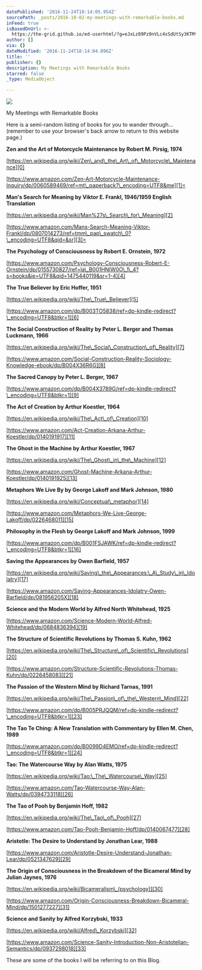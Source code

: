```yaml
---
datePublished: '2016-11-24T18:14:05.954Z'
sourcePath: _posts/2016-10-02-my-meetings-with-remarkable-books.md
inFeed: true
isBasedOnUrl: >-
  https://the-grid.github.io/ed-userhtml/?g=eJxLz89Pz0nVLc4sSdUtSy3KTMtMTizJzM-zUkgHy6QZGJibWxolpiUapaUlWaTpZZTk5gAAFVcTDw
author: []
via: {}
dateModified: '2016-11-24T18:14:04.096Z'
title: ''
publisher: {}
description: My Meetings with Remarkable Books
starred: false
_type: MediaObject

---
```

![](https://the-grid-user-content.s3-us-west-2.amazonaws.com/29a1f53f-829f-4001-a041-b48d99a363e8.jpg)

My Meetings with Remarkable Books

Here is a semi-random listing of books for you to wander through... (remember to use your browser's back arrow to return to this website page.)

**Zen and the Art of Motorcycle Maintenance by Robert M. Pirsig, 1974**

[https://en.wikipedia.org/wiki/Zen\_and\_the\_Art\_of\_Motorcycle\_Maintenance][0]

[https://www.amazon.com/Zen-Art-Motorcycle-Maintenance-Inquiry/dp/0060589469/ref=mt\_paperback?\_encoding=UTF8&me][1]=

**Man's Search for Meaning by Viktor E. Frankl, 1946/1959 English Translation**

[https://en.wikipedia.org/wiki/Man%27s\_Search\_for\_Meaning][2]

[https://www.amazon.com/Mans-Search-Meaning-Viktor-Frankl/dp/0807014273/ref=tmm\_pap\_swatch\_0?\_encoding=UTF8&qid=&sr][3]=

**The Psychology of Consciousness by Robert E. Ornstein, 1972**

[https://www.amazon.com/Psychology-Consciousness-Robert-E-Ornstein/dp/0155730827/ref=la\_B001HNIW0O\_1\_4?s=books&ie=UTF8&qid=1475440119&sr=1-4][4]

**The True Believer by Eric Hoffer, 1951**

[https://en.wikipedia.org/wiki/The\_True\_Believer][5]

[https://www.amazon.com/dp/B003TO5838/ref=dp-kindle-redirect?\_encoding=UTF8&btkr=1][6]

**The Social Construction of Reality by Peter L. Berger and Thomas Luckmann, 1966**

[https://en.wikipedia.org/wiki/The\_Social\_Construction\_of\_Reality][7]

[https://www.amazon.com/Social-Construction-Reality-Sociology-Knowledge-ebook/dp/B004X36R6G][8]

**The Sacred Canopy by Peter L. Berger, 1967**

[https://www.amazon.com/dp/B004X3789G/ref=dp-kindle-redirect?\_encoding=UTF8&btkr=1][9]

**The Act of Creation by Arthur Koestler, 1964**

[https://en.wikipedia.org/wiki/The\_Act\_of\_Creation][10]

[https://www.amazon.com/Act-Creation-Arkana-Arthur-Koestler/dp/0140191917][11]

**The Ghost in the Machine by Arthur Koestler, 1967**

[https://en.wikipedia.org/wiki/The\_Ghost\_in\_the\_Machine][12]

[https://www.amazon.com/Ghost-Machine-Arkana-Arthur-Koestler/dp/0140191925][13]

**Metaphors We Live By by George Lakoff and Mark Johnson, 1980**

[https://en.wikipedia.org/wiki/Conceptual\_metaphor][14]

[https://www.amazon.com/Metaphors-We-Live-George-Lakoff/dp/0226468011][15]

**Philosophy in the Flesh by George Lakoff and Mark Johnson, 1999**

[https://www.amazon.com/dp/B001FSJAWK/ref=dp-kindle-redirect?\_encoding=UTF8&btkr=1][16]

**Saving the Appearances by Owen Barfield, 1957**

[https://en.wikipedia.org/wiki/Saving\_the\_Appearances:\_A\_Study\_in\_Idolatry][17]

[https://www.amazon.com/Saving-Appearances-Idolatry-Owen-Barfield/dp/081956205X][18]

**Science and the Modern World by Alfred North Whitehead, 1925**

[https://www.amazon.com/Science-Modern-World-Alfred-Whitehead/dp/0684836394][19]

**The Structure of Scientific Revolutions by Thomas S. Kuhn, 1962**

[https://en.wikipedia.org/wiki/The\_Structure\_of\_Scientific\_Revolutions][20]

[https://www.amazon.com/Structure-Scientific-Revolutions-Thomas-Kuhn/dp/0226458083][21]

**The Passion of the Western Mind by Richard Tarnas, 1991**

[https://en.wikipedia.org/wiki/The\_Passion\_of\_the\_Western\_Mind][22]

[https://www.amazon.com/dp/B005PRJQQM/ref=dp-kindle-redirect?\_encoding=UTF8&btkr=1][23]

**The Tao Te Ching: A New Translation with Commentary by Ellen M. Chen, 1989**

[https://www.amazon.com/dp/B0099D4EMO/ref=dp-kindle-redirect?\_encoding=UTF8&btkr=1][24]

**Tao: The Watercourse Way by Alan Watts, 1975**

[https://en.wikipedia.org/wiki/Tao:\_The\_Watercourse\_Way][25]

[https://www.amazon.com/Tao-Watercourse-Way-Alan-Watts/dp/0394733118][26]

**The Tao of Pooh by Benjamin Hoff, 1982**

[https://en.wikipedia.org/wiki/The\_Tao\_of\_Pooh][27]

[https://www.amazon.com/Tao-Pooh-Benjamin-Hoff/dp/0140067477][28]

**Aristotle: The Desire to Understand by Jonathan Lear, 1988**

[https://www.amazon.com/Aristotle-Desire-Understand-Jonathan-Lear/dp/0521347629][29]

**The Origin of Consciousness in the Breakdown of the Bicameral Mind by Julian Jaynes, 1976**

[https://en.wikipedia.org/wiki/Bicameralism\_(psychology)][30]

[https://www.amazon.com/Origin-Consciousness-Breakdown-Bicameral-Mind/dp/1501277227][31]

**Science and Sanity by Alfred Korzybski, 1933**

[https://en.wikipedia.org/wiki/Alfred\_Korzybski][32]

[https://www.amazon.com/Science-Sanity-Introduction-Non-Aristotelian-Semantics/dp/0937298018][33]

These are some of the books I will be referring to on this Blog.

[0]: https://en.wikipedia.org/wiki/Zen_and_the_Art_of_Motorcycle_Maintenance
[1]: https://www.amazon.com/Zen-Art-Motorcycle-Maintenance-Inquiry/dp/0060589469/ref=mt_paperback?_encoding=UTF8&me
[2]: https://en.wikipedia.org/wiki/Man%27s_Search_for_Meaning
[3]: https://www.amazon.com/Mans-Search-Meaning-Viktor-Frankl/dp/0807014273/ref=tmm_pap_swatch_0?_encoding=UTF8&qid=&sr
[4]: https://www.amazon.com/Psychology-Consciousness-Robert-E-Ornstein/dp/0155730827/ref=la_B001HNIW0O_1_4?s=books&ie=UTF8&qid=1475440119&sr=1-4
[5]: https://en.wikipedia.org/wiki/The_True_Believer
[6]: https://www.amazon.com/dp/B003TO5838/ref=dp-kindle-redirect?_encoding=UTF8&btkr=1
[7]: https://en.wikipedia.org/wiki/The_Social_Construction_of_Reality
[8]: https://www.amazon.com/Social-Construction-Reality-Sociology-Knowledge-ebook/dp/B004X36R6G
[9]: https://www.amazon.com/dp/B004X3789G/ref=dp-kindle-redirect?_encoding=UTF8&btkr=1
[10]: https://en.wikipedia.org/wiki/The_Act_of_Creation
[11]: https://www.amazon.com/Act-Creation-Arkana-Arthur-Koestler/dp/0140191917
[12]: https://en.wikipedia.org/wiki/The_Ghost_in_the_Machine
[13]: https://www.amazon.com/Ghost-Machine-Arkana-Arthur-Koestler/dp/0140191925
[14]: https://en.wikipedia.org/wiki/Conceptual_metaphor
[15]: https://www.amazon.com/Metaphors-We-Live-George-Lakoff/dp/0226468011
[16]: https://www.amazon.com/dp/B001FSJAWK/ref=dp-kindle-redirect?_encoding=UTF8&btkr=1
[17]: https://en.wikipedia.org/wiki/Saving_the_Appearances:_A_Study_in_Idolatry
[18]: https://www.amazon.com/Saving-Appearances-Idolatry-Owen-Barfield/dp/081956205X
[19]: https://www.amazon.com/Science-Modern-World-Alfred-Whitehead/dp/0684836394
[20]: https://en.wikipedia.org/wiki/The_Structure_of_Scientific_Revolutions
[21]: https://www.amazon.com/Structure-Scientific-Revolutions-Thomas-Kuhn/dp/0226458083
[22]: https://en.wikipedia.org/wiki/The_Passion_of_the_Western_Mind
[23]: https://www.amazon.com/dp/B005PRJQQM/ref=dp-kindle-redirect?_encoding=UTF8&btkr=1
[24]: https://www.amazon.com/dp/B0099D4EMO/ref=dp-kindle-redirect?_encoding=UTF8&btkr=1
[25]: https://en.wikipedia.org/wiki/Tao:_The_Watercourse_Way
[26]: https://www.amazon.com/Tao-Watercourse-Way-Alan-Watts/dp/0394733118
[27]: https://en.wikipedia.org/wiki/The_Tao_of_Pooh
[28]: https://www.amazon.com/Tao-Pooh-Benjamin-Hoff/dp/0140067477
[29]: https://www.amazon.com/Aristotle-Desire-Understand-Jonathan-Lear/dp/0521347629
[30]: https://en.wikipedia.org/wiki/Bicameralism_(psychology)
[31]: https://www.amazon.com/Origin-Consciousness-Breakdown-Bicameral-Mind/dp/1501277227
[32]: https://en.wikipedia.org/wiki/Alfred_Korzybski
[33]: https://www.amazon.com/Science-Sanity-Introduction-Non-Aristotelian-Semantics/dp/0937298018